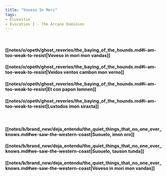 ```yaml
---
title: "Voveso In Mori"
tags:
- Eluveitie
- Evocation I - The Arcane Dominion
---
```

&nbsp;
#### [[notes/o/opeth/ghost_reveries/the_baying_of_the_hounds.md#i-am-too-weak-to-resist|Voveso in mori mon vandas]]
#### [[notes/o/opeth/ghost_reveries/the_baying_of_the_hounds.md#i-am-too-weak-to-resist|Veidos ventos cambon mon verno]]
#### [[notes/o/opeth/ghost_reveries/the_baying_of_the_hounds.md#i-am-too-weak-to-resist|Et con papon lomnen]]
#### [[notes/o/opeth/ghost_reveries/the_baying_of_the_hounds.md#i-am-too-weak-to-resist|Luxtodos imon siraxta]]
&nbsp;
#### [[notes/b/brand_new/deja_entendu/the_quiet_things_that_no_one_ever_knows.md#we-saw-the-western-coast|Suouelo, imon oro]]
#### [[notes/b/brand_new/deja_entendu/the_quiet_things_that_no_one_ever_knows.md#we-saw-the-western-coast|Suouelo, tauson tunda]]
#### [[notes/b/brand_new/deja_entendu/the_quiet_things_that_no_one_ever_knows.md#we-saw-the-western-coast|Voveso in mori mon vandas]]
